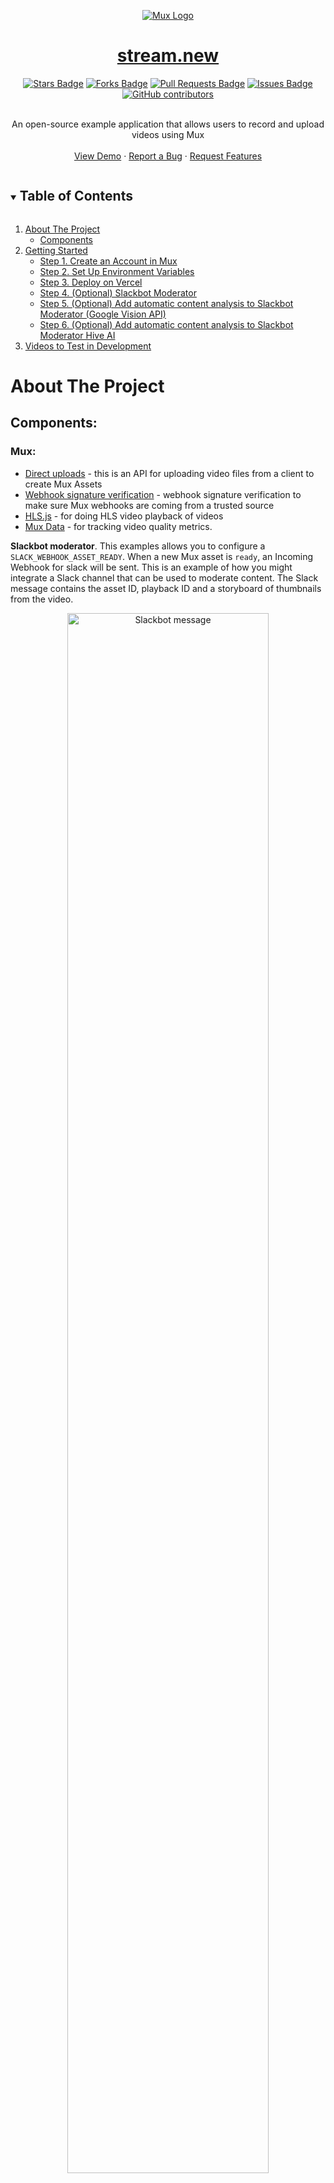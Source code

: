 <p align="center">
  <a href="https://mux.com/">
    <picture>
      <source media="(prefers-color-scheme: dark)" srcset="https://user-images.githubusercontent.com/360826/233653989-11cd8603-c20f-4008-8bf7-dc15b743c52b.svg">
      <source media="(prefers-color-scheme: light)" srcset="https://user-images.githubusercontent.com/360826/233653583-50dda726-cbe7-4182-a113-059a91ae83e6.svg">
      <img alt="Mux Logo" src="https://user-images.githubusercontent.com/360826/233653583-50dda726-cbe7-4182-a113-059a91ae83e6.svg">
    </picture>
    <h1 align="center">stream.new</h1>
  </a>
</p>
<div align="center">
    <a href="https://github.com/muxinc/stream.new/stargazers"><img src="https://img.shields.io/github/stars/muxinc/stream.new" alt="Stars Badge"/></a>
    <a href="https://github.com/muxinc/stream.new/network/members"><img src="https://img.shields.io/github/forks/muxinc/stream.new" alt="Forks Badge"/></a>
    <a href="https://github.com/muxinc/stream.new/pulls"><img src="https://img.shields.io/github/issues-pr/muxinc/stream.new" alt="Pull Requests Badge"/></a>
    <a href="https://github.com/muxinc/stream.new/issues"><img src="https://img.shields.io/github/issues/muxinc/stream.new" alt="Issues Badge"/></a>
    <a href="https://github.com/muxinc/stream.new/graphs/contributors"><img alt="GitHub contributors" src="https://img.shields.io/github/contributors/muxinc/stream.new?color=2b9348"></a>
</div>
<br />
<p align="center">
    An open-source example application that allows users to record and upload videos using Mux
    <br />
    <br />
    <a href="https://stream.new/">View Demo</a>
    ·
    <a href="https://github.com/muxinc/stream.new/issues">Report a Bug</a>
    ·
    <a href="https://github.com/muxinc/stream.new/issues">Request Features</a>
</p>

<!-- TABLE OF CONTENTS -->
<details open="open">
  <summary><h2 style="display: inline-block">Table of Contents</h2></summary>
  <ol>
    <li>
      <a href="#about-the-project">About The Project</a>
      <ul>
        <li>
          <a href="#components">Components</a>
        </li>
      </ul>
    </li>
    <li>
      <a href="#getting-started">Getting Started</a>
      <ul>
        <li><a href="#step-1-create-an-account-in-mux">Step 1. Create an Account in Mux</a></li>
        <li><a href="#step-2-set-up-environment-variables">Step 2. Set Up Environment Variables</a></li>
        <li><a href="#step-3-deploy-on-vercel">Step 3. Deploy on Vercel</a></li>
        <li><a href="#step-4-optional-slackbot-moderator">Step 4. (Optional) Slackbot Moderator</a></li>
        <li><a 
        href="#step-5-optional-add-automatic-content-analysis-to-slackbot-moderator-google-vision-api"
        >Step 5. (Optional) Add automatic content analysis to Slackbot Moderator (Google Vision API)</a></li>
        <li><a 
        href="#step-6-optional-add-automatic-content-analysis-to-slackbot-moderator-hive-ai"
        >Step 6. (Optional) Add automatic content analysis to Slackbot Moderator Hive AI</a></li>
      </ul>
    </li>
    <li><a href="#videos-to-test-in-development">Videos to Test in Development</a></li>
  </ol>
</details>

<!-- ABOUT THE PROJECT -->

# About The Project

## Components:

### Mux:

- [Direct uploads](https://docs.mux.com/docs/direct-upload) - this is an API for uploading video files from a client to create Mux Assets
- [Webhook signature verification](https://docs.mux.com/docs/webhook-security) - webhook signature verification to make sure Mux webhooks are coming from a trusted source
- [HLS.js](https://github.com/video-dev/hls.js/) - for doing HLS video playback of videos
- [Mux Data](https://docs.mux.com/docs/data) - for tracking video quality metrics.

**Slackbot moderator**. This examples allows you to configure a `SLACK_WEBHOOK_ASSET_READY`. When a new Mux asset is `ready`, an Incoming Webhook for slack will be sent. This is an example of how you might integrate a Slack channel that can be used to moderate content. The Slack message contains the asset ID, playback ID and a storyboard of thumbnails from the video.

<div align="center">
  <img src="images/slackbot-moderator.png" width="80%" alt="Slackbot message"></img>
</div>

### NextJS:

- [SWR](https://swr.now.sh/) — dynamically changing the `refreshInterval` depending on if the client should be polling for updates or not
- [`/pages/api`](pages/api) routes — a couple endpoints for making authenticated requests to the Mux API.
- Dynamic routes using [`getStaticPaths` and `fallback: true`](https://nextjs.org/docs/basic-features/data-fetching#getstaticpaths-static-generation), as well as dynamic API routes.

This app was created with the [NextJS `with-mux-video` example](https://github.com/vercel/next.js/tree/canary/examples/with-mux-video) as a starting point.

<!-- GETTING STARTED -->

# Getting Started
## Step 1. Create an account in Mux

All you need to set this up is a [Mux account](https://mux.com). You can sign up for free and pricing is pay-as-you-go. There are no upfront charges, you get billed monthly only for what you use.

Without entering a credit card on your Mux account all videos are in “test mode” which means they are watermarked and clipped to 10 seconds. If you enter a credit card all limitations are lifted and you get \$20 of free credit. The free credit should be plenty for you to test out and play around with everything before you are charged.

## Step 2. Set up environment variables

Copy the `.env.local.example` file in this directory to `.env.local` (which will be ignored by Git):

```bash
cp .env.local.example .env.local
```

Then, go to the [settings page](https://dashboard.mux.com/settings/access-tokens) in your Mux dashboard, get a new **API Access Token** that allows for "Full Access" against Mux Video and set each variable in `.env.local`:

- `MUX_TOKEN_ID` should be the `TOKEN ID` of your new token
- `MUX_TOKEN_SECRET` should be `TOKEN SECRET`
- `MUX_WEBHOOK_SIGNATURE_SECRET` (optional) - the webhook signing secret if you set up webhooks (see below)
- `SLACK_WEBHOOK_ASSET_READY` (optional) - the slack webhook URL that will be used for the **Slackbot moderator** feature (see below)
- `SLACK_MODERATOR_PASSWORD` (optional) - this is the password when you want to take actions from the **Slackbot moderator** feature (see below)
- `NEXT_PUBLIC_MUX_ENV_KEY` (optional) - this is the mux environment key for Mux Data integration

## Step 3. Deploy on Vercel

You can deploy this app to the cloud with [Vercel](https://vercel.com/import?filter=next.js&utm_source=github&utm_medium=readme&utm_campaign=next-example) ([Documentation](https://nextjs.org/docs/deployment)).

To deploy on Vercel, you need to set the environment variables using [Vercel CLI](https://vercel.com/download) ([Documentation](https://vercel.com/docs/cli#commands/secrets)).

Install the [Vercel CLI](https://vercel.com/download), log in to your account from the CLI, and run the following commands to add the environment variables. Replace the values with the corresponding strings in `.env.local`:

```bash
vercel secrets add stream_new_token_id <MUX_TOKEN_ID>
vercel secrets add stream_new_token_secret <MUX_TOKEN_SECRET>
```

Then push the project to GitHub/GitLab/Bitbucket and [import to Vercel](https://vercel.com/import?filter=next.js&utm_source=github&utm_medium=readme&utm_campaign=next-example) to deploy.

## Step 4 (optional) Slackbot Moderator

<div align="center">
  <img src="images/slackbot-moderator.png" width="80%" alt="Slackbot message"></img>
</div>

This application uses a slackbot to send message to a slack channel every time a new asset is ready for playback. This requires a few steps for setup.

First, login to your Mux dashboard and in the left sidebar navigation find Settings > Webhooks. Create a new webhook and makes sure you are creating a webhook for the environment that matches the access token that you are using.

<div align="center">
  <img src="images/mux-webhook-create.png" width="80%" alt="Mux Webhook Create"></img>
</div>

For local development you may want to use a tool [like ngrok](https://ngrok.com/) to receive webhooks on localhost. The route for the webhook handler is `/api/webhooks/mux` (defined in this NextJS app under `./pages/api/webhooks/mux`).

Create a Slack 'Incoming Webhook'. Configure the channel you want to post to, the icon, etc.

<div align="center">
  <img src="images/incoming-webhook.png" width="80%" alt="Slack Incoming Webhook"></img>
</div>

When you're done with this, you should have a slack webhook URL that looks something like `https://hooks.slack.com/services/...`.

Set the optional environment variables either directly in the vercel UI or by updating `vercel.json` and setting them as secrets for your organization. The optional environment variables are:

- `MUX_WEBHOOK_SIGNATURE_SECRET` - This is a security mechanism that checks the webhook signature header when the request hits your server so that your server can verify that the webhook came from Mux. Read more about [webhook signature verification](https://docs.mux.com/docs/webhook-security). Note that in `./pages/api/webhooks/mux` the code will only verify the signature if you have set a signature secret variable, so this step is optional.
- `SLACK_WEBHOOK_ASSET_READY` - This is the `https://hooks.slack.com/services/....` URL when you created the Slack Incoming Webhook.
- `SLACK_MODERATOR_PASSWORD` - This is the password that will be used to authorize deleting assets from the slack moderator (The button with the red text "DELETE (cannot be undone)")
- `NEXT_PUBLIC_MUX_ENV_KEY` - This is the env key to use with [Mux Data](https://docs.mux.com/docs/data). Note this is different than your API key and this environment key can be found on your [environment page in the Mux dashboard](https://dashboard.mux.com/environments)
- `TELEMETRY_ENDPOINT` - This is an endpoint where instrumented telemetry data is sent. As of this update, the only place we collect/send telemetry data is around upload performance in order to test different configurations of [UpChunk](https://github.com/muxinc/upchunk), but there may be more in the future.

After all of this is set up the flow will be:

1. Asset is uploaded
1. Mux sends a webhook to your server (NextJS API function)
1. (optional) Your server verifies the webhook signature
1. If the webhook matches `video.asset.ready` then your server will post a message to your slack channel that has the Mux Asset ID, the Mux Playback ID, and a thumbnail of the video.

## Step 5 (optional) Add automatic content analysis to Slackbot Moderator (Google Vision API)

stream.new can automatically moderate content with the help of Google's [Cloud vision API](https://cloud.google.com/vision).

Follow these steps to help moderate uploaded content:

- `GOOGLE_APPLICATION_CREDENTIALS` - This is a base64 encoded JSON representation of your Google service account credentials. Follow instructions below.

1. First, you will need to set up a google developer account at [cloud.google.com](https://cloud.google.com/).
1. Create a project
1. Create a service account for your project and enable the "Cloud Vision API" for your project

Export a Google Service Account authentication file in JSON format. If you have a file that is like this:

`service_account.json`

```
{
  "type": "service_account",
  "project_id": "",
  "private_key_id": "",
  "private_key": "-----BEGIN PRIVATE KEY-----\",
  "client_email": "",
  "client_id": "",
  "auth_uri": "",
  "token_uri": "",
  "auth_provider_x509_cert_url": "",
  "client_x509_cert_url": ""
}
```

Get the base64 encoded string of this JSON file like so:

```
cat service-account.json | base64
```

^ This command will output one long string. This string is what you will use for the ENV var `GOOGLE_APPLICATION_CREDENTIALS`.

When the Slackbot Moderator message gets posted to slack, it will now include a "Moderation score (Google)" with 2 dimensions:

* `"adult"`
* `"suggestive"`
* `"violent"`

Each dimension will have a score from 1-5. You should interpret these scores in terms of likelihood that the video contains this type of content. This
is based on Google Vision's [Likelihood score](https://cloud.google.com/vision/docs/reference/rpc/google.cloud.vision.v1#google.cloud.vision.v1.Likelihood)

* `1`: very unlikely
* `2`: unlikely
* `3`: possible
* `4`: likely
* `5`: very likely



<div align="center">
  <img src="images/moderation-score-slack.png" width="80%" alt="Slackbot Moderation Message"></img>
</div>



## Step 6 (optional) Add automatic content analysis to Slackbot Moderator ([Hive AI](https://thehive.ai/))

stream.new can automatically moderate content with the help of [Hive AI](https://thehive.ai/).

Follow these steps to help moderate uploaded content:

- `HIVE_AI_KEY` - This is a base64 encoded JSON representation of your Google service account credentials. Follow instructions below.

1. First, you will need to set up an account at [thehive.ai](https://thehive.ai/).
1. Create a project
1. Get the API key for your project

When the Slackbot Moderator message gets posted to slack, it will now include a section titled "Moderation score (hive)" with 2 dimensions:

* `"adult"`
* `"suggestive"`

Each dimension will have a score from 0-1 with a precision of 6 decimal places. These numbers come from the "Classification API" that Hive AI provides. [Details here](https://docs.thehive.ai/reference#classification).

<div align="center">
  <img src="images/moderation-score-slack.png" width="80%" alt="Slackbot Moderation Message"></img>
</div>

# Hidden playback features via query params:

- `time`: will start the video at a specific timestamp in seconds, for example `?time=10` will start at 10 seconds [like this](https://stream.new/v/XQDCNm01ZPyGg81GzK4mQfL7fxFoqP8uo?time=10)
- `color`: a hex value *without* the `#` character will theme the Mux Player with the primaryColor. It's important to omit the `#` for example `?color=f97316` [like this](https://stream.new/v/XQDCNm01ZPyGg81GzK4mQfL7fxFoqP8uo?color=f97316)

# Videos to test in development:

When developing, if you make any changes to the video player, make sure it works and looks good with videos of various dimensions:

Horizontal

- http://localhost:3000/v/Hi6we01h00uVvZc00GzvVXZW8C02Y8QC8OX7

Vertical

- http://localhost:3000/v/UNDUU7tU7vYt02CRMDTlZd1qKjvk41LN6yI5LbHgtxo8

Super vertical

- http://localhost:3000/v/seK501Bf00kyqSnGdMwQFi3lgqgdoS00qm5PAiV7Yjf2ew

Also be sure to check: Safari, Mobile Safari, Chrome, Firefox because they all behave a little differently.

